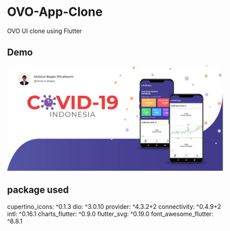 # OVO-App-Clone
OVO UI clone using Flutter

## Demo
![Alt Text](https://github.com/AloisiusBagas/Covid19-Indonesia/blob/master/Screenshoot/banner.jpg) 

## package used
  cupertino_icons: ^0.1.3
  dio: ^3.0.10
  provider: ^4.3.2+2
  connectivity: ^0.4.9+2
  intl: ^0.16.1
  charts_flutter: ^0.9.0
  flutter_svg: ^0.19.0
  font_awesome_flutter: ^8.8.1

